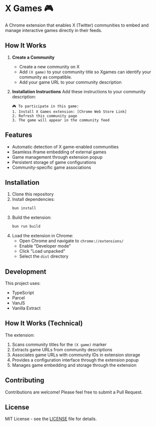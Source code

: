 # X Games 🎮

A Chrome extension that enables X (Twitter) communities to embed and manage interactive games directly in their feeds.

## How It Works

1. **Create a Community**

   - Create a new community on X
   - Add `(X game)` to your community title so Xgames can identify your community as compatible.
   - Add your game URL to your community description

2. **Installation Instructions**
   Add these instructions to your community description:
   ```
   🎮 To participate in this game:
   1. Install X Games extension: [Chrome Web Store Link]
   2. Refresh this community page
   3. The game will appear in the community feed
   ```

## Features

- Automatic detection of X game-enabled communities
- Seamless iframe embedding of external games
- Game management through extension popup
- Persistent storage of game configurations
- Community-specific game associations

## Installation

1. Clone this repository
2. Install dependencies:
   ```bash
   bun install
   ```
3. Build the extension:
   ```bash
   bun run build
   ```
4. Load the extension in Chrome:
   - Open Chrome and navigate to `chrome://extensions/`
   - Enable "Developer mode"
   - Click "Load unpacked"
   - Select the `dist` directory

## Development

This project uses:

- TypeScript
- Parcel
- VanJS
- Vanilla Extract

## How It Works (Technical)

The extension:

1. Scans community titles for the `(X game)` marker
2. Extracts game URLs from community descriptions
3. Associates game URLs with community IDs in extension storage
4. Provides a configuration interface through the extension popup
5. Manages game embedding and storage through the extension

## Contributing

Contributions are welcome! Please feel free to submit a Pull Request.

## License

MIT License - see the [LICENSE](LICENSE) file for details.
